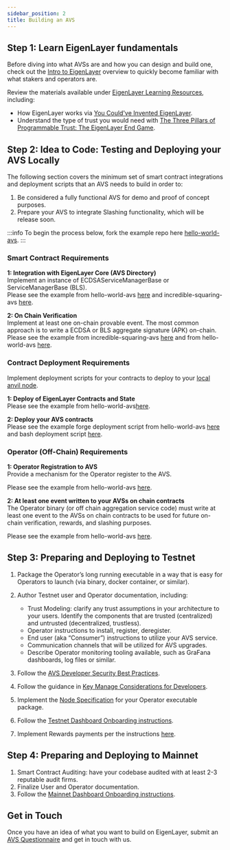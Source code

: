 ```yaml
---
sidebar_position: 2
title: Building an AVS
---
```



## Step 1: Learn EigenLayer fundamentals 

Before diving into what AVSs are and how you can design and build one, check out the [Intro to EigenLayer](https://docs.eigenlayer.xyz/eigenlayer/overview/) overview to quickly become familiar with what stakers and operators are.

Review the materials available under [EigenLayer Learning Resources](/docs/eigenlayer/resources/learning-resources.md), including:
- How EigenLayer works via [You Could've Invented EigenLayer](https://www.blog.eigenlayer.xyz/ycie/).
- Understand the type of trust you would need with [The Three Pillars of Programmable Trust: The EigenLayer End Game](https://www.blog.eigenlayer.xyz/the-three-dimensions-of-programmable-trust/).
        
      
## Step 2: Idea to Code: Testing and Deploying your AVS Locally

The following section covers the minimum set of smart contract integrations and deployment scripts that an AVS needs to build in order to:
1. Be considered a fully functional AVS for demo and proof of concept purposes.
2. Prepare your AVS to integrate Slashing functionality, which will be release soon.


:::info
To begin the process below, fork the example repo here [hello-world-avs](https://github.com/Layr-Labs/hello-world-avs).
:::


### Smart Contract Requirements


**1: Integration with EigenLayer Core (AVS Directory)**  
Implement an instance of ECDSAServiceManagerBase or ServiceManagerBase (BLS).  
Please see the example from hello-world-avs [here](https://github.com/Layr-Labs/hello-world-avs/blob/master/contracts/src/HelloWorldServiceManager.sol) and incredible-squaring-avs [here](https://github.com/Layr-Labs/incredible-squaring-avs/blob/master/contracts/src/IncredibleSquaringServiceManager.sol).

**2: On Chain Verification**  
Implement at least one on-chain provable event. The most common approach is to write a ECDSA or BLS aggregate signature (APK) on-chain.
Please see the example from incredible-squaring-avs [here](https://github.com/Layr-Labs/incredible-squaring-avs/blob/8bd0ac663dcc2289cad02af4a7f0002ea07bc1d8/contracts/src/IncredibleSquaringTaskManager.sol#L102) and from hello-world-avs [here](https://github.com/Layr-Labs/hello-world-avs/blob/84ae1974c212c193a3992467f7d431bad39f74a3/src/index.ts#L130).


### Contract Deployment Requirements

Implement deployment scripts for your contracts to deploy to your [local anvil node](https://book.getfoundry.sh/reference/anvil/).

**1: Deploy of EigenLayer Contracts and State**  
Please see the example from hello-world-avs[here](https://github.com/Layr-Labs/hello-world-avs/blob/master/utils/anvil/deploy-eigenlayer-save-anvil-state.sh).

**2: Deploy your AVS contracts**  
Please see the example forge deployment script from hello-world-avs [here](https://github.com/Layr-Labs/hello-world-avs/blob/master/contracts/script/HelloWorldDeployer.s.sol) and bash deployment script [here](https://github.com/Layr-Labs/hello-world-avs/blob/master/utils/anvil/deploy-eigenlayer-save-anvil-state.sh).



### Operator (Off-Chain) Requirements

**1: Operator Registration to AVS**  
Provide a mechanism for the Operator register to the AVS.  

Please see the example from hello-world-avs [here](https://github.com/Layr-Labs/hello-world-avs/blob/84ae1974c212c193a3992467f7d431bad39f74a3/src/index.ts#L41). 

**2: At least one event written to your AVSs on chain contracts**  
The Operator binary (or off chain aggregation service code) must write at least one event to the AVSs on chain contracts to be used for future on-chain verification, rewards, and slashing purposes.  

Please see the example from hello-world-avs [here](https://github.com/Layr-Labs/hello-world-avs/blob/84ae1974c212c193a3992467f7d431bad39f74a3/src/index.ts#L25).





## Step 3: Preparing and Deploying to Testnet

1. Package the Operator’s long running executable in a way that is easy for Operators to launch  (via binary, docker container, or similar).

2. Author Testnet user and Operator documentation, including:
   - Trust Modeling: clarify any trust assumptions in your architecture to your users. Identify the components that are trusted (centralized) and untrusted (decentralized, trustless).
   - Operator instructions to install, register, deregister.
   - End user (aka “Consumer”) instructions to utilize your AVS service.
   - Communication channels that will be utilized for AVS upgrades.
   - Describe Operator monitoring tooling available, such as GraFana dashboards, log files or similar.

3. Follow the [AVS Developer Security Best Practices](./avs-developer-best-practices.md).

4. Follow the guidance in [Key Manage Considerations for Developers](./key-management/developers.md).

5. Implement the [Node Specification](https://docs.eigenlayer.xyz/eigenlayer/avs-guides/spec/intro) for your Operator executable package.

6.  Follow the [Testnet Dashboard Onboarding instructions](https://docs.eigenlayer.xyz/eigenlayer/avs-guides/avs-dashboard-onboarding).

7. Implement Rewards payments per the instructions [here](./rewards.md).


## Step 4: Preparing and Deploying to Mainnet

1. Smart Contract Auditing: have your codebase audited with at least 2-3 reputable audit firms.
2. Finalize User and Operator documentation.
3. Follow the [Mainnet Dashboard Onboarding instructions](https://docs.eigenlayer.xyz/eigenlayer/avs-guides/avs-dashboard-onboarding).



## Get in Touch

Once you have an idea of what you want to build on EigenLayer, submit an [AVS Questionnaire](https://bit.ly/avsquestions) and get in touch with us.
